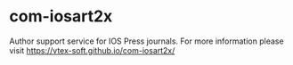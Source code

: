 # com-iosart2x
Author support service for IOS Press journals. For more information please visit https://vtex-soft.github.io/com-iosart2x/
